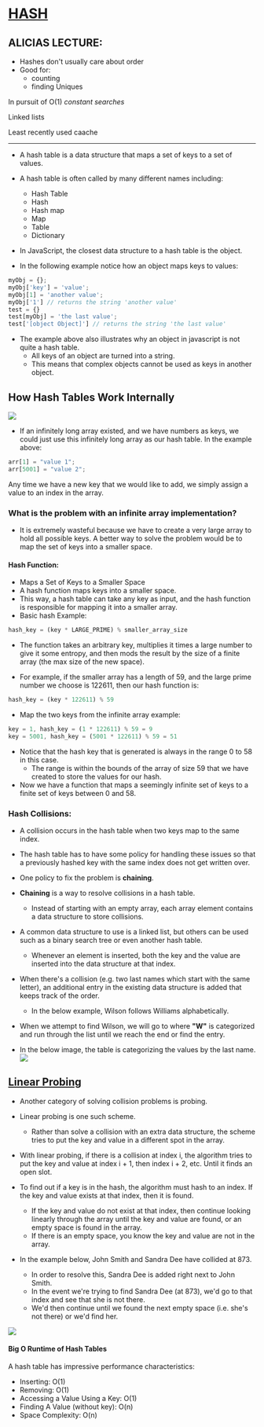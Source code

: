 # [HASH](https://en.wikipedia.org/wiki/Hash_table)

## ALICIAS LECTURE:

- Hashes don't usually care about order
- Good for:
  - counting
  - finding Uniques

In pursuit of O(1) _constant searches_

Linked lists

Least recently used caache






---

- A hash table is a data structure that maps a set of keys to a set of values.
- A hash table is often called by many different names including:
  - Hash Table
  - Hash
  - Hash map
  - Map
  - Table
  - Dictionary

- In JavaScript, the closest data structure to a hash table is the object.
- In the following example notice how an object maps keys to values:
```js
myObj = {};
myObj['key'] = 'value';
myObj[1] = 'another value';
myObj['1'] // returns the string 'another value'
test = {}
test[myObj] = 'the last value';
test['[object Object]'] // returns the string 'the last value'
```
- The example above also illustrates why an object in javascript is not quite a hash table.
  - All keys of an object are turned into a string.
  - This means that complex objects cannot be used as keys in another object.


## How Hash Tables Work Internally

![](http://s14.postimg.org/ho496a4k1/infinite_Array.png)

- If an infinitely long array existed, and we have numbers as keys, we could just use this infinitely long array as our hash table. In the example above:
```js
arr[1] = "value 1";
arr[5001] = "value 2";
```


Any time we have a new key that we would like to add, we simply assign a value to an index in the array.


### What is the problem with an infinite array implementation?

- It is extremely wasteful because we have to create a very large array to hold all possible keys. A better way to solve the problem would be to map the set of keys into a smaller space.


#### Hash Function:
- Maps a Set of Keys to a Smaller Space
- A hash function maps keys into a smaller space.
- This way, a hash table can take any key as input, and the hash function is responsible for mapping it into a smaller array.
- Basic hash Example:
```js
hash_key = (key * LARGE_PRIME) % smaller_array_size
```

- The function takes an arbitrary key, multiplies it times a large number to give it some entropy, and then mods the result by the size of a finite array (the max size of the new space).

- For example, if the smaller array has a length of 59, and the large prime number we choose is 122611, then our hash function is:
```js
hash_key = (key * 122611) % 59
```
- Map the two keys from the infinite array example:
```js
key = 1, hash_key = (1 * 122611) % 59 = 9
key = 5001, hash_key = (5001 * 122611) % 59 = 51
```

- Notice that the hash key that is generated is always in the range 0 to 58 in this case.
  - The range is within the bounds of the array of size 59 that we have created to store the values for our hash.
- Now we have a function that maps a seemingly infinite set of keys to a finite set of keys between 0 and 58.


### Hash Collisions:
- A collision occurs in the hash table when two keys map to the same index.
- The hash table has to have some policy for handling these issues so that a previously hashed key with the same index does not get written over.
- One policy to fix the problem is **chaining**.
- **Chaining** is a way to resolve collisions in a hash table.
  - Instead of starting with an empty array, each array element contains a data structure to store collisions.

- A common data structure to use is a linked list, but others can be used such as a binary search tree or even another hash table.
  - Whenever an element is inserted, both the key and the value are inserted into the data structure at that index.



- When there's a collision (e.g. two last names which start with the same letter), an additional entry in the existing data structure is added that keeps track of the order.
  - In the below example, Wilson follows Williams alphabetically.
- When we attempt to find Wilson, we will go to where **"W"** is categorized and run through the list until we reach the end or find the entry.

- In the below image, the table is categorizing the values by the last name.
![](https://upload.wikimedia.org/wikipedia/commons/thumb/3/34/HASHTB32.svg/362px-HASHTB32.svg.png)


## [Linear Probing](https://en.wikipedia.org/wiki/Linear_probing)

- Another category of solving collision problems is probing.
- Linear probing is one such scheme.
  - Rather than solve a collision with an extra data structure, the scheme tries to put the key and value in a different spot in the array.
- With linear probing, if there is a collision at index i, the algorithm tries to put the key and value at index i + 1, then index i + 2, etc. Until it finds an open slot.
- To find out if a key is in the hash, the algorithm must hash to an index. If the key and value exists at that index, then it is found.
  - If the key and value do not exist at that index, then continue looking linearly through the array until the key and value are found, or an empty space is found in the array.
  - If there is an empty space, you know the key and value are not in the array.

- In the example below, John Smith and Sandra Dee have collided at 873.
  - In order to resolve this, Sandra Dee is added right next to John Smith.
  - In the event we're trying to find Sandra Dee (at 873), we'd go to that index and see that she is not there.
  - We'd then continue until we found the next empty space (i.e. she's not there) or we'd find her.

![](https://upload.wikimedia.org/wikipedia/commons/9/90/HASHTB12.svg)

#### Big O Runtime of Hash Tables
A hash table has impressive performance characteristics:

- Inserting: O(1)
- Removing: O(1)
- Accessing a Value Using a Key: O(1)
- Finding A Value (without key): O(n)
- Space Complexity: O(n)
